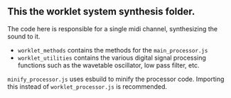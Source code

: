 ## This the worklet system synthesis folder.
The code here is responsible for a single midi channel, synthesizing the sound to it.
- `worklet_methods` contains the methods for the `main_processor.js`
- `worklet_utilities` contains the various digital signal processing functions such as the wavetable oscillator, low pass filter, etc.

`minify_processor.js` uses esbuild to minify the processor code. Importing this instead of `worklet_processor.js` is recommended.